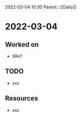 2022-03-04 10:30
Parent:: [[Daily]]

# 2022-03-04

## Worked on

- SRs?

## TODO

- xxx

## Resources

- xxx
